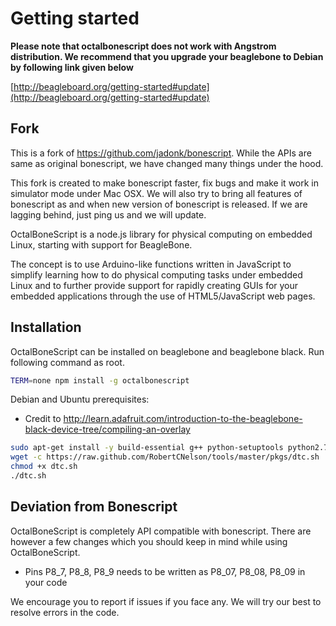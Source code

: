 Getting started
===============

__Please note that octalbonescript does not work with Angstrom distribution. We recommend that you upgrade your beaglebone to Debian by following link given below__

[http://beagleboard.org/getting-started#update](http://beagleboard.org/getting-started#update)

Fork
----
This is a fork of https://github.com/jadonk/bonescript. While the APIs are 
same as original bonescript, we have changed many things under the hood. 

This fork is created to make bonescript faster, fix bugs and make it work in 
simulator mode under Mac OSX. We will also try to bring all features of bonescript
as and when new version of bonescript is released. If we are lagging behind, just
ping us and we will update.

OctalBoneScript is a node.js library for physical computing on embedded Linux,
starting with support for BeagleBone.

The concept is to use Arduino-like functions written in JavaScript to
simplify learning how to do physical computing tasks under embedded Linux
and to further provide support for rapidly creating GUIs for your embedded
applications through the use of HTML5/JavaScript web pages.


Installation
------------
OctalBoneScript can be installed on beaglebone and beaglebone black. Run following command as root.

````sh
TERM=none npm install -g octalbonescript
````

Debian and Ubuntu prerequisites:
* Credit to http://learn.adafruit.com/introduction-to-the-beaglebone-black-device-tree/compiling-an-overlay
````sh
sudo apt-get install -y build-essential g++ python-setuptools python2.7-dev
wget -c https://raw.github.com/RobertCNelson/tools/master/pkgs/dtc.sh
chmod +x dtc.sh
./dtc.sh
````

Deviation from Bonescript
-------------------------
OctalBoneScript is completely API compatible with bonescript. There are however a few changes which you should keep in mind while using OctalBoneScript.

* Pins P8_7, P8_8, P8_9 needs to be written as P8_07, P8_08, P8_09 in your code

We encourage you to report if issues if you face any. We will try our best to resolve errors in the code.
